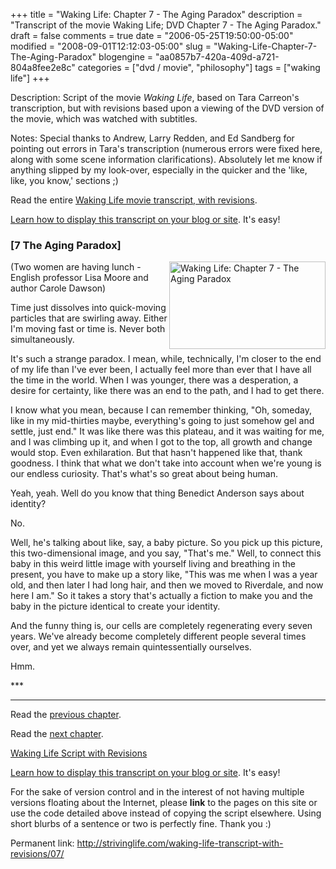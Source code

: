 +++
title = "Waking Life: Chapter 7 - The Aging Paradox"
description = "Transcript of the movie Waking Life; DVD Chapter 7 - The Aging Paradox."
draft = false
comments = true
date = "2006-05-25T19:50:00-05:00"
modified = "2008-09-01T12:12:03-05:00"
slug = "Waking-Life-Chapter-7-The-Aging-Paradox"
blogengine = "aa0857b7-420a-409d-a721-804a8fee2e8c"
categories = ["dvd / movie", "philosophy"]
tags = ["waking life"]
+++

<div class="WPArticleInfo">
<p>
Description: Script of the movie <em>Waking Life</em>, based on Tara Carreon&#39;s transcription, but with revisions based upon a viewing of the DVD version of the movie, which was watched with subtitles. 
</p>
<p>
Notes: Special thanks to Andrew, Larry Redden, and Ed Sandberg for pointing out errors in Tara&#39;s transcription (numerous errors were fixed here, along with some scene information clarifications). Absolutely let me know if anything slipped by my look-over, especially in the quicker and the &#39;like, like, you know,&#39; sections ;) 
</p>
<p>
Read the entire <a href="/waking-life-transcript-with-revisions/">Waking Life movie transcript, with revisions</a>. 
</p>
<p>
<a href="/words/post/Display-parts-of-the-Waking-Life-Transcript-on-your-site.aspx">Learn how to display this transcript on your blog or site</a>. It&#39;s easy!
</p>
</div>
<h3 class="waking_life_chapter">[<a id="seven" name="seven" title="seven"></a>7 The Aging Paradox] </h3>
<p>
<a href="http://strivinglife.com/files/images/WakingLife/WakingLife_07_1.jpg" onclick="window.open(this.href);return false;"><img src="http://strivinglife.com/files/images/WakingLife/WakingLife_07_1_t.jpg" alt="Waking Life: Chapter 7 - The Aging Paradox" width="250" height="140" align="right" /></a>(Two women are having lunch - English professor Lisa Moore and author Carole Dawson) 
</p>
<p>
Time just dissolves into quick-moving particles that are swirling away. Either I&#39;m moving fast or time is. Never both simultaneously. 
</p>
<p>
It&#39;s such a strange paradox. I mean, while, technically, I&#39;m closer to the end of my life than I&#39;ve ever been, I actually feel more than ever that I have all the time in the world. When I was younger, there was a desperation, a desire for certainty, like there was an end to the path, and I had to get there. 
</p>
<p>
I know what you mean, because I can remember thinking, &quot;Oh, someday, like in my mid-thirties maybe, everything&#39;s going to just somehow gel and settle, just end.&quot; It was like there was this plateau, and it was waiting for me, and I was climbing up it, and when I got to the top, all growth and change would stop. Even exhilaration. But that hasn&#39;t happened like that, thank goodness. I think that what we don&#39;t take into account when we&#39;re young is our endless curiosity. That&#39;s what&#39;s so great about being human. 
</p>
<p>
Yeah, yeah. Well do you know that thing Benedict Anderson says about identity? 
</p>
<!--adsense-->
<p>
No. 
</p>
<p>
Well, he&#39;s talking about like, say, a baby picture. So you pick up this picture, this two-dimensional image, and you say, &quot;That&#39;s me.&quot; Well, to connect this baby in this weird little image with yourself living and breathing in the present, you have to make up a story like, &quot;This was me when I was a year old, and then later I had long hair, and then we moved to Riverdale, and now here I am.&quot; So it takes a story that&#39;s actually a fiction to make you and the baby in the picture identical to create your identity. 
</p>
<p>
And the funny thing is, our cells are completely regenerating every seven years. We&#39;ve already become completely different people several times over, and yet we always remain quintessentially ourselves. 
</p>
<p>
Hmm. 
</p>
<p>
*** 
</p>
<hr />
<p>
Read the <a href="/waking-life-transcript-with-revisions/06/">previous chapter</a>. 
</p>
<p>
Read the <a href="/waking-life-transcript-with-revisions/08/">next chapter</a>. 
</p>
<p>
<a href="/waking-life-transcript-with-revisions/">Waking Life Script with Revisions</a> 
</p>
<div class="tip">
<p>
<a href="/words/post/Display-parts-of-the-Waking-Life-Transcript-on-your-site.aspx">Learn how to display this transcript on your blog or site</a>. It&#39;s easy!
</p>
<p>
For the sake of version control and in the interest of not having multiple versions floating about the Internet, please <strong>link</strong> to the pages on this site or use the code detailed above instead of copying the script elsewhere. Using short blurbs of a sentence or two is perfectly fine. Thank you :) 
</p>
<p>
Permanent link: <a href="/waking-life-transcript-with-revisions/07/">http://strivinglife.com/waking-life-transcript-with-revisions/07/</a> 
</p>
</div>

